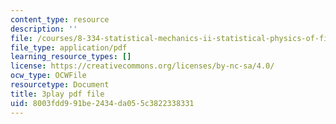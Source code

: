 ```yaml
---
content_type: resource
description: ''
file: /courses/8-334-statistical-mechanics-ii-statistical-physics-of-fields-spring-2014/8003fdd991be2434da055c3822338331_9WhnbTT_nS8.pdf
file_type: application/pdf
learning_resource_types: []
license: https://creativecommons.org/licenses/by-nc-sa/4.0/
ocw_type: OCWFile
resourcetype: Document
title: 3play pdf file
uid: 8003fdd9-91be-2434-da05-5c3822338331
---
```

